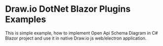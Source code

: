 # Draw.io DotNet Blazor Plugins Examples

This is simple example, how to implement Open Api Schema Diagram in C# Blazor project and use it in native Draw.io js web/electron application.
